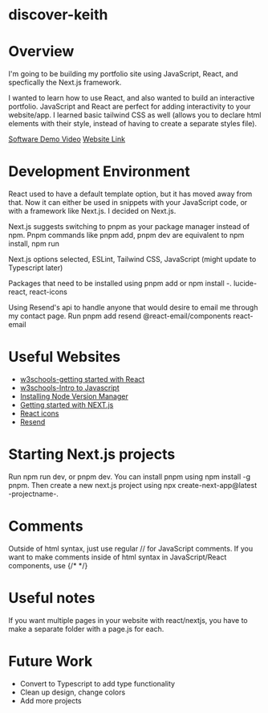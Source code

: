 # discover-keith

# Overview

I'm going to be building my portfolio site using JavaScript, React, and specfically the Next.js framework. 

I wanted to learn how to use React, and also wanted to build an interactive portfolio. JavaScript and React are perfect for adding interactivity to your website/app. I learned basic tailwind CSS as well (allows you to declare html elements with their style, instead of having to create a separate styles file).  


[Software Demo Video](https://youtu.be/z0dG4ZyTE20)
[Website Link](https://discover-keith.vercel.app/)

# Development Environment

React used to have a default template option, but it has moved away from that. Now it can either be used in snippets with your JavaScript code, or with a framework like Next.js. I decided on Next.js. 

Next.js suggests switching to pnpm as your package manager instead of npm. Pnpm commands like pnpm add, pnpm dev are equivalent to npm install, npm run

Next.js options selected, ESLint, Tailwind CSS, JavaScript (might update to Typescript later)

Packages that need to be installed using pnpm add or npm install -. lucide-react, react-icons

Using Resend's api to handle anyone that would desire to email me through my contact page.
Run pnpm add resend @react-email/components react-email

# Useful Websites


- [w3schools-getting started with React](https://www.w3schools.com/react/react_getstarted.asp)
- [w3schools-Intro to Javascript](https://www.w3schools.com/js/js_intro.asp)
- [Installing Node Version Manager](https://github.com/nvm-sh/nvm?tab=readme-ov-file#installing-and-updating)
- [Getting started with NEXT.js](https://nextjs.org/docs/app/getting-started/layouts-and-pages)
- [React icons](https://react-icons.github.io/react-icons/)
- [Resend](https://resend.com/docs/send-with-nextjs)

# Starting Next.js projects

Run npm run dev, or pnpm dev. You can install pnpm using npm install -g pnpm. Then create a new next.js project using npx create-next-app@latest -projectname-. 

# Comments

Outside of html syntax, just use regular // for JavaScript comments. If you want to make comments inside of html syntax in JavaScript/React components, use {/* */}

# Useful notes

If you want multiple pages in your website with react/nextjs, you have to make a separate folder with a page.js for each. 

# Future Work

- Convert to Typescript to add type functionality
- Clean up design, change colors 
- Add more projects 